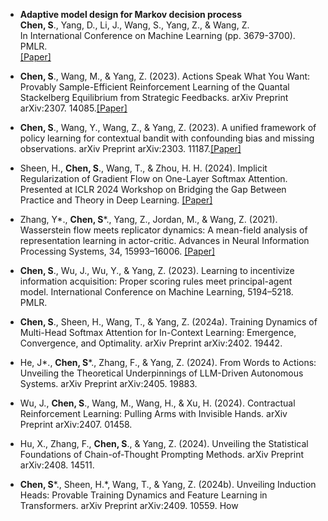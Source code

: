 


- **Adaptive model design for Markov decision process**\
<strong>Chen, S</strong>., Yang, D., Li, J., Wang, S., Yang, Z., & Wang, Z.\
In International Conference on Machine Learning (pp. 3679-3700). PMLR.\
[[Paper]](https://proceedings.mlr.press/v162/chen22ab/chen22ab.pdf)

- <strong>Chen, S</strong>., Wang, M., & Yang, Z. (2023). Actions Speak What You Want: Provably Sample-Efficient Reinforcement Learning of the Quantal Stackelberg Equilibrium from Strategic Feedbacks. arXiv Preprint arXiv:2307. 14085.[[Paper]](https://arxiv.org/pdf/2307.14085)

- <strong>Chen, S</strong>., Wang, Y., Wang, Z., & Yang, Z. (2023). A unified framework of policy learning for contextual bandit with confounding bias and missing observations. arXiv Preprint arXiv:2303. 11187.[[Paper]](https://arxiv.org/pdf/2303.11187)

- Sheen, H., <strong>Chen, S</strong>., Wang, T., & Zhou, H. H. (2024). Implicit Regularization of Gradient Flow on One-Layer Softmax Attention. Presented at ICLR 2024 Workshop on Bridging the Gap Between Practice and Theory in Deep Learning. [[Paper]](https://arxiv.org/pdf/2403.08699)

- Zhang, Y\*., <strong>Chen, S</strong>\*., Yang, Z., Jordan, M., & Wang, Z. (2021). Wasserstein flow meets replicator dynamics: A mean-field analysis of representation learning in actor-critic. Advances in Neural Information Processing Systems, 34, 15993–16006. [[Paper]](https://arxiv.org/pdf/2112.13530)

- <strong>Chen, S</strong>., Wu, J., Wu, Y., & Yang, Z. (2023). Learning to incentivize information acquisition: Proper scoring rules meet principal-agent model. International Conference on Machine Learning, 5194–5218. PMLR.

- <strong>Chen, S</strong>., Sheen, H., Wang, T., & Yang, Z. (2024a). Training Dynamics of Multi-Head Softmax Attention for In-Context Learning: Emergence, Convergence, and Optimality. arXiv Preprint arXiv:2402. 19442.

- He, J\*., <strong>Chen, S</strong>\*., Zhang, F., & Yang, Z. (2024). From Words to Actions: Unveiling the Theoretical Underpinnings of LLM-Driven Autonomous Systems. arXiv Preprint arXiv:2405. 19883.

- Wu, J., <strong>Chen, S</strong>., Wang, M., Wang, H., & Xu, H. (2024). Contractual Reinforcement Learning: Pulling Arms with Invisible Hands. arXiv Preprint arXiv:2407. 01458.

- Hu, X., Zhang, F., <strong>Chen, S</strong>., & Yang, Z. (2024). Unveiling the Statistical Foundations of Chain-of-Thought Prompting Methods. arXiv Preprint arXiv:2408. 14511.

- <strong>Chen, S</strong>\*., Sheen, H.\*, Wang, T., & Yang, Z. (2024b). Unveiling Induction Heads: Provable Training Dynamics and Feature Learning in Transformers. arXiv Preprint arXiv:2409. 10559.
How